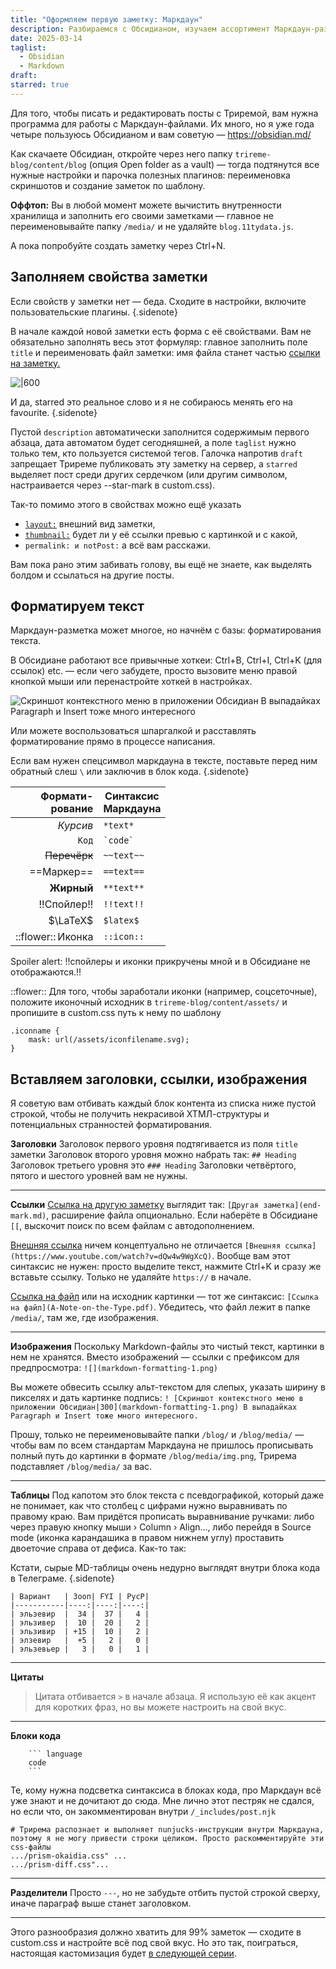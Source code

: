 ```yaml
---
title: "Оформляем первую заметку: Маркдаун"
description: Разбираемся с Обсидианом, изучаем ассортимент Маркдаун-разметки и привыкаем писать посты не в облако.
date: 2025-03-14
taglist:
  - Obsidian
  - Markdown
draft: 
starred: true
---
```

Для того, чтобы писать и редактировать посты с Триремой, вам нужна программа для работы с Маркдаун-файлами. Их много, но я уже года четыре пользуюсь Обсидианом и вам советую — https://obsidian.md/

Как скачаете Обсидиан, откройте через него папку `trireme-blog/content/blog` (опция Open folder as a vault) — тогда подтянутся все нужные настройки и парочка полезных плагинов: переименовка скриншотов и создание заметок по шаблону.

**Оффтоп:** Вы в любой момент можете вычистить внутренности хранилища и заполнить его своими заметками — главное не переименовывайте папку `/media/` и не удаляйте `blog.11tydata.js`.

А пока попробуйте создать заметку через Ctrl+N. 

## Заполняем свойства заметки

Если свойств у заметки нет — беда. Сходите в настройки, включите пользовательские плагины. {.sidenote}

В начале каждой новой заметки есть форма с её свойствами. Вам не обязательно заполнять весь этот формуляр: главное заполнить поле `title` и переименовать файл заметки: имя файла станет частью [ссылки на заметку.](markdown-formatting)

![|600](markdown-formatting.png)

И да, starred это реальное слово и я не собираюсь менять его на favourite. {.sidenote}

Пустой `description` автоматически заполнится содержимым первого абзаца, дата автоматом будет сегодняшней, а поле `taglist` нужно только тем, кто пользуется системой тегов. Галочка напротив `draft` запрещает Триреме публиковать эту заметку на сервер, а `starred` выделяет пост среди других сердечком (или другим символом, настраивается через --star-mark в custom.css).

Так-то помимо этого в свойствах можно ещё указать 
- [`layout:`](featured-pages) внешний вид заметки, 
- [`thumbnail:`](link-previews.md) будет ли у её ссылки превью с картинкой и с какой,
- `permalink: и notPost:` а всё вам расскажи.

Вам пока рано этим забивать голову, вы ещё не знаете, как выделять болдом и ссылаться на другие посты.
## Форматируем текст

Маркдаун-разметка может многое, но начнём с базы: форматирования текста.

В Обсидиане работают все привычные хоткеи: Ctrl+B, Ctrl+I, Ctrl+K (для ссылок) etc. — если чего забудете, просто вызовите меню правой кнопкой мыши или перенастройте хоткей в настройках.

![Скриншот контекстного меню в приложении Обсидиан](markdown-formatting-1.png) В выпадайках Paragraph и Insert тоже много интересного

Или можете воспользоваться шпаргалкой и расставлять форматирование прямо в процессе написания. 

Если вам нужен спецсимвол маркдауна в тексте, поставьте перед ним обратный слеш `\`  или заключив в блок кода. {.sidenote}

| Формати-<br>рование | Синтаксис<br>Маркдауна |
| ------------------: | ---------------------- |
|            *Курсив* | `*text*`               |
|               `Код` | ``` `code` ```         |
|        ~~Перечёрк~~ | `~~text~~`             |
|          ==Маркер== | `==text==`             |
|          **Жирный** | `**text**`             |
|         !!Спойлер!! | `!!text!!`             |
|            $\LaTeX$ | `$latex$`              |
|   ::flower:: Иконка | `::icon::`             |

Spoiler alert: !!спойлеры и иконки прикручены мной и в Обсидиане не отображаются.!!

::flower:: Для того, чтобы заработали иконки (например, соцсеточные), положите иконочный исходник в `trireme-blog/content/assets/`  и пропишите в custom.css путь к нему по шаблону

```
.iconname {
	mask: url(/assets/iconfilename.svg);
}
```

## Вставляем заголовки, ссылки, изображения

Я советую вам отбивать каждый блок контента из списка ниже пустой строкой, чтобы не получить некрасивой ХТМЛ-структуры и потенциальных странностей форматирования. 

**Заголовки**
Заголовок первого уровня подтягивается из поля `title` заметки
Заголовок второго уровня можно набрать так: `## Heading`
Заголовок третьего уровня это `### Heading`
Заголовки четвёртого, пятого и шестого уровней вам не нужны.

---

**Ссылки**
[Ссылка на другую заметку](end-mark.md) выглядит так: `[Другая заметка](end-mark.md)`, расширение файла опционально. Если наберёте в Обсидиане `[[`, выскочит поиск по всем файлам с автодополнением. 

[Внешняя ссылка](https://www.youtube.com/watch?v=dQw4w9WgXcQ) ничем концептуально не отличается `[Внешняя ссылка](https://www.youtube.com/watch?v=dQw4w9WgXcQ)`. Вообще вам этот синтаксис не нужен: просто выделите текст, нажмите Ctrl+K и сразу же вставьте ссылку. Только не удаляйте `https://` в начале.

[Ссылка на файл](A-Note-on-the-Type.pdf) или на исходник картинки — тот же синтаксис: `[Ссылка на файл](A-Note-on-the-Type.pdf)`. Убедитесь, что файл лежит в папке `/media/`, там же, где изображения.

---

**Изображения**
Поскольку Markdown-файлы это чистый текст, картинки в нем не хранятся. Вместо изображений — ссылки с префиксом для предпросмотра: `![](markdown-formatting-1.png)`

Вы можете обвесить ссылку альт-текстом для слепых, указать ширину в пикселях и дать картинке подпись: `! [Скриншот контекстного меню в приложении Обсидиан|300](markdown-formatting-1.png) В выпадайках Paragraph и Insert тоже много интересного.`

Прошу, только не переименовывайте папки `/blog/` и `/blog/media/` — чтобы вам по всем стандартам Маркдауна не пришлось прописывать полный путь до картинки в формате `/blog/media/img.png`, Трирема подставляет `/blog/media/` за вас.

---

**Таблицы**
Под капотом это блок текста с псевдографикой, который даже не понимает, как что столбец с цифрами нужно выравнивать по правому краю. Вам придётся прописать выравнивание ручками: либо через правую кнопку мыши › Column › Align..., либо перейдя в Source mode (иконка карандашика в правом нижнем углу) проставить двоеточие справа от дефиса. Как-то так:

Кстати, сырые MD-таблицы очень недурно выглядят внутри блока кода в Телеграме. {.sidenote}

```
| Вариант   | Зооп| FYI | PycP|
|-----------|----:|----:|----:|
| эльзевир  |  34 |  37 |   4 |
| эльзивер  |  10 |  20 |   2 |
| эльзивир  | +15 |  10 |   2 |
| элзевир   |  +5 |   2 |   0 |
| эльзевьер |   3 |   0 |   1 |
```

---

**Цитаты**

> Цитата отбивается `>` в начале абзаца. Я использую её как акцент для коротких фраз, но вы можете настроить на свой вкус.


---

**Блоки кода**
```
	``` language
	code
	```
```

Те, кому нужна подсветка синтаксиса в блоках кода, про Маркдаун всё уже знают и не дочитают до сюда. Мне лично этот пестряк не сдался, но если что, он закомментирован внутри `/_includes/post.njk`

```
# Трирема распознает и выполняет nunjucks-инструкции внутри Маркдауна, поэтому я не могу привести строки целиком. Просто раскомментируйте эти css-файлы
.../prism-okaidia.css" ...
.../prism-diff.css"...
```


---

**Разделители**
Просто `---`, но не забудьте отбить пустой строкой сверху, иначе параграф выше станет заголовком.

---

Этого разнообразия должно хватить для 99% заметок — сходите в custom.css и настройте всё под свой вкус. Но это так, поиграться, настоящая кастомизация будет [в следующей серии](markdown-extras.md).
